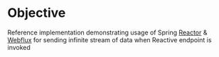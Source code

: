 # Objective
Reference implementation demonstrating usage of Spring [Reactor]() & [Webflux]() for sending infinite stream of data
when Reactive endpoint is invoked

